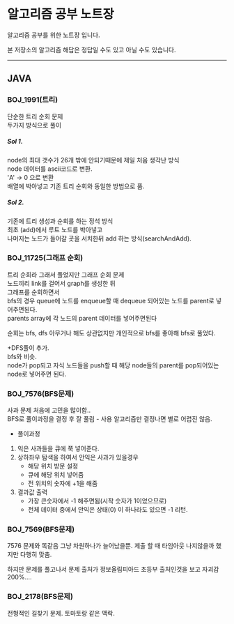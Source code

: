 # 알고리즘 공부 노트장

알고리즘 공부를 위한 노트장 입니다.

본 저장소의 알고리즘 해답은 정답일 수도 있고 아닐 수도 있습니다.

--------
## JAVA

### BOJ_1991(트리)
단순한 트리 순회 문제  
두가지 방식으로 풀이  

##### Sol 1.
node의 최대 갯수가 26개 밖에 안되기때문에 제일 처음 생각난 방식  
node 데이터를 ascii코드로 변환.  
'A' -> 0 으로 변환   
배열에 박아넣고 기존 트리 순회와 동일한 방법으로 품.  

##### Sol 2.
기존에 트리 생성과 순회를 하는 정석 방식  
최초 (add)에서 루트 노드를 박아넣고   
나머지는 노드가 들어갈 곳을 서치한뒤 add 하는 방식(searchAndAdd).  


### BOJ_11725(그래프 순회)
트리 순회라 그래서 풀었지만 그래프 순회 문제  
노드끼리 link를 걸어서 graph를 생성한 뒤  
그래프를 순회하면서  
bfs의 경우 queue에 노드를 enqueue할 때 dequeue 되어있는 노드를 parent로 넣어주면된다.  
parents array에 각 노드의 parent 데이터를 넣어주면된다   

순회는 bfs, dfs 아무거나 해도 상관없지만 개인적으로 bfs를 좋아해 bfs로 풀었다.

+DFS풀이 추가.  
bfs와 비슷.  
node가 pop되고 자식 노드들을 push할 때 해당 node들의 parent를 pop되어있는 node로 넣어주면 된다.  


### BOJ_7576(BFS문제)
사과 문제 처음에 고민을 많이함..  
BFS로 풀이과정을 결정 후 잘 풀림 - 사용 알고리즘만 결정나면 별로 어렵진 않음. 

- 풀이과정
1. 익은 사과들을 큐에 쭉 넣어준다.
2. 상하좌우 탐색을 하여서 안익은 사과가 있을경우
    - 해당 위치 방문 설정
    - 큐에 해당 위치 넣어줌
    - 전 위치의 숫자에 +1을 해줌
3. 결과값 출력
    - 가장 큰숫자에서 -1 해주면됨(시작 숫자가 1이었으므로)
    - 전체 데이터 중에서 안익은 상태(0) 이 하나라도 있으면 -1 리턴. 


### BOJ_7569(BFS문제)
7576 문제와 똑같음 그냥 차원하나가 늘어났을뿐. 
제출 할 때 타임아웃 나지않을까 했지만 다행히 맞춤. 

하지만 문제를 풀고나서 문제 출처가 정보올림피아드 초등부 출처인것을 보고 자괴감 200%....  


### BOJ_2178(BFS문제)
전형적인 길찾기 문제. 
토마토랑 같은 맥락. 


